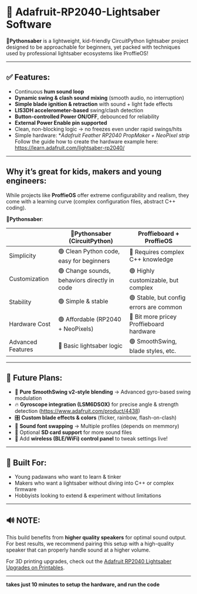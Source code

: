 # 🌟 Adafruit-RP2040-Lightsaber Software
**🐍Pythonsaber** is a lightweight, kid-friendly CircuitPython lightsaber project designed to be approachable for beginners, yet packed with techniques used by professional lightsaber ecosystems like ProffieOS!

---

## ✅ Features:

- Continuous **hum sound loop**
- **Dynamic swing & clash sound mixing** (smooth audio, no interruption)
- **Simple blade ignition & retraction** with sound + light fade effects
- **LIS3DH accelerometer-based** swing/clash detection
- **Button-controlled Power ON/OFF**, debounced for reliability
- **External Power Enable pin supported**
- Clean, non-blocking logic → no freezes even under rapid swings/hits
- Simple hardware: **Adafruit Feather RP2040 PropMaker + NeoPixel strip*
    Follow the guide how to create the hardware example here: https://learn.adafruit.com/lightsaber-rp2040/

---

## **Why it’s great for kids, makers and young engineers:**

While projects like **ProffieOS** offer extreme configurability and realism, they come with a learning curve (complex configuration files, abstract C++ coding).

**🐍Pythonsaber**:

|                    | **🐍Pythonsaber (CircuitPython)**              | **Proffieboard + ProffieOS**     |
|--------------------|--------------------------------------------|--------------------------------------|
| Simplicity         | 🟢 Clean Python code, easy for beginners    | 🔴 Requires complex C++ knowledge|
| Customization      | 🟢 Change sounds, behaviors directly in code| 🟢 Highly customizable, but complex   |
| Stability          | 🟢 Simple & stable                          | 🟢 Stable, but config errors are common   |
| Hardware Cost      | 🟢 Affordable (RP2040 + NeoPixels)          | 🔴 Bit more pricey Proffieboard hardware |
| Advanced Features  | 🔴 Basic lightsaber logic                   | 🟢 SmoothSwing, blade styles, etc.    |

---

## 🚀 **Future Plans:**

- 🎯 **Pure SmoothSwing v2-style blending** → Advanced gyro-based swing modulation
- 🔥 **Gyroscope integration (LSM6DSOX)** for precise angle & strength detection (https://www.adafruit.com/product/4438)
- 🎛️ **Custom blade effects & colors** (flicker, rainbow, flash-on-clash)
- 📀 **Sound font swapping** → Multiple profiles (depends on memmory)
- 💾 Optional **SD card support** for more sound files
- 📡 Add **wireless (BLE/WiFi) control panel** to tweak settings live!

---

## 🔧 **Built For:**

- Young padawans who want to learn & tinker
- Makers who want a lightsaber without diving into C++ or complex firmware
- Hobbyists looking to extend & experiment without limitations

---

## 🔊 **NOTE:**
This build benefits from **higher quality speakers** for optimal sound output. For best results, we recommend pairing this setup with a high-quality speaker that can properly handle sound at a higher volume.

For 3D printing upgrades, check out the [Adafruit RP2040 Lightsaber Upgrades on Printables](https://www.printables.com/model/1231510-adafruit-rp2040-lightsaber-upgrades).

---

**takes just 10 minutes to setup the hardware, and run the code**  



